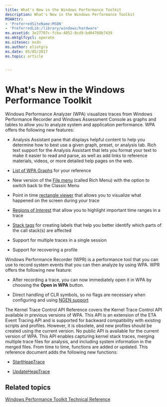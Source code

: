 ```yaml
---
title: What's New in the Windows Performance Toolkit
description: What's New in the Windows Performance Toolkit
MSHAttr:
- 'PreferredSiteName:MSDN'
- 'PreferredLib:/library/windows/hardware'
ms.assetid: 3e27707c-fcba-4052-8cd9-bd04760b7439
ms.mktglfcycl: operate
ms.sitesec: msdn
ms.author: eliotgra
ms.date: 05/05/2017
ms.topic: article


---
```


# What's New in the Windows Performance Toolkit


Windows Performance Analyzer (WPA) visualizes traces from Windows Performance Recorder and Windows Assessment Console as graphs and tables to allow you to analyze system and application performance. WPA offers the following new features:

-   Analysis Assistant pane that displays helpful content to help you determine how to best use a given graph, preset, or analysis tab. Rich text support for the Analysis Assistant that lets you format your text to make it easier to read and parse, as well as add links to reference materials, videos, or more detailed help pages on the web.

-   [List of WPA Graphs](list-of-wpa-graphs.md) for your reference

-   New version of the [File menu](introduction-to-the-wpa-user-interface.md) (called Rich Menu) with the option to switch back to the Classic Menu

-   Point in time [rectangle viewer](how-to-use-the-rectangle-viewer.md) that allows you to visualize what happened on the screen during your trace

-   [Regions of Interest](regions-of-interest.md) that allow you to highlight important time ranges in a trace

-   [Stack tags](stack-tags.md) for creating labels that help you better identify which parts of the call stack(s) are affected

-   Support for multiple traces in a single session

-   Support for recovering a profile

Windows Performance Recorder (WPR) is a performance tool that you can use to record system events that you can then analyze by using WPA. WPR offers the following new feature:

-   After recording a trace, you can now immediately open it in WPA by choosing the **Open in WPA** button.

-   Direct handling of CLR symbols, so no flags are necessary when configuring and using [NGEN support](using-clr-40-ngen-pdb-support.md)

The Kernel Trace Control API Reference covers the Kernel Trace Control API available in previous versions of WPA. This API is an extension of the ETA Event Tracing API and is supported for backward compatibility with existing scripts and profiles. However, it is obsolete, and new profiles should be created using the current version. No public API is available for the current version of WPA. This API enables capturing kernel stack traces, merging multiple trace files for analysis, and including system information in the merged files. From time to time, functions are added or updated. This reference document adds the following new functions:

-   [StartHeapTrace](startheaptrace.md)

-   [UpdateHeapTrace](updateheaptrace.md)

## Related topics


[Windows Performance Toolkit Technical Reference](windows-performance-toolkit-technical-reference.md)

 

 







